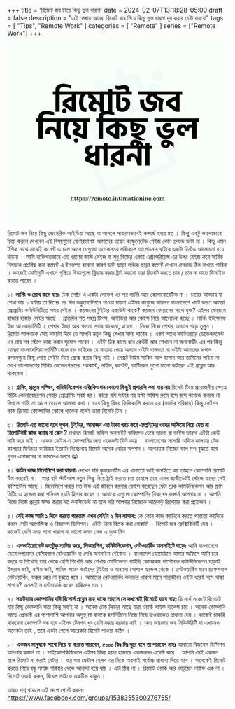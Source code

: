 +++
title = 'রিমোট জব নিয়ে কিছু ভুল ধারনা'
date = 2024-02-07T13:18:28-05:00
draft = false
description = "এই লেখায় আমরা রিমোট জব নিয়ে কিছু ভুল ধারনা দূর করার চেষ্টা করবো"
tags = [
    "Tips",
    "Remote Work"
]
categories = [
    "Remote"
]
series = ["Remote Work"]
+++
![header](./images/image.jpg "Watch out for Remote Scams")

রিমোট জব নিয়ে কিছু জেনেরিক আইডিয়া আছে যা আসলে সাধারণভাবেই কন্সার্ন্ড হবার মত । কিন্তু একটু ভালোভাবে চিন্তা করলে দেখবেন এই বিষয়গুলো বেশিরভাগই আমাদের ওয়েল ক্যল্কুলেটেড গেইজ কোন প্রুভড ডাটা না । কিছু এমন টপিক মাঝে মাঝেই কমেন্ট এ চলে আসে যেগুলো অনেকসময় লজিক্যল আলোচনার বাইরে একটা হিটেড আলোচনা হয়ে দাঁড়ায় । আমি ব্যক্তিগতভাবে এই ধরণের জাস্ট গেইজ বা শুধু নিজের একটা এক্সপেরিয়েন্স এর উপর বেইজ করে সার্বিক বিষয়কে প্রশ্নবিদ্ধ করা কমেন্ট এ ইনভল্ভ হবোনা কারণ ডাটা ছাড়া লজিক ছাড়া কমেন্ট দেখলে মেজাজ ঠিক রাখতে পারিনা  । কাজেই মোটামুটি এখানে গুছিয়ে বিষয়গুলো ক্লিয়ার করার ট্রাই করবো যারা রিমোট করতে চান / চান না যাতে ডিসাইড করতে পারেন ।


১। **লার্নিং ও গ্রোথ কমে যায়ঃ**
টেক সেক্টর এ একটা লেভেল এর পর লার্নিং আর কোলাবোরেটিভ না । চায়ের আড্ডায় যা শেখা যায় ১ ঘণ্টায় তা দিনের পর দিন ডকুমেন্টেশনে পাওয়া যায়না এইসব কাগুজে ডায়লগ বাংলাদেশে খাটে কারণ আমরা প্রোগ্রামিং কমিউনিটিতে সময় দেইনা । কয়জনের টুইটার একাউন্ট থাকে? কয়জন ফোরামের সাথে যুক্ত? এইসব ফোরামে হাজার হাজার মেন্টর আছে । প্রতিদিন শত সহস্র টিপস, আইডিয়া আর কেইস নিয়ে আলোচনা হচ্ছে । লার্নিং ইটসেলফ ইজ আ কোয়ালিটি । শেখার ইচ্ছা আর ক্ষমতা সবার থাকেনা, হবেনা । নিজে নিজে শেখার অভ্যাস গড়ে তুলুন । রিমোট আপনাকে সেই সময়টা দিবে যে আপনি নতুন কিছু শেখার সময় পাবেন । একই সাথে সফটওয়্যার ডেভেলপমেন্ট এর প্রায় সব স্টেপে কাজ করার সুযোগ পাবেন । এইটা ঠিক হাতে ধরে কেউই আর শেখাবে না অনবোর্ডীং এর পর কিন্তু আমরা বাংলাদেশিরা ভার্সিটি থেকে বড় ভাইদের যে সাহায্য পেয়ে অভ্যস্ত ওইটা বাস্তবতা না ওইটা আমাদের কপাল । কপালগুনে কিছু পেয়ে সেইটা নিয়ে ফ্লেক্স করার কিছু নাই । নেক্সট টাইম সাকিব আল হাসান আর তামিমের লাইভ না দেখে বাংলাদেশের সিনিয়  ডেভেলপারদের পডকাস্ট, লাইভ, কন্টেন্ট, আর্টিকেল গুলো ফলো কইরেন এই প্রব্লেম আর থাকবেনা ।


২। **প্লানিং, প্রব্লেম সল্ভিং, কমিউনিকেশন এক্সিকিওশন কোনো কিছুই প্রপারলি করা যায় নাঃ**
রিমোট টিমে প্রয়োজনীয় ক্ষেত্রে মিটিং কোলাবোরেশন পেয়ার প্রোগ্রামিং সবই হয়। কারো যদি ঘণ্টার পর ঘণ্টা অফিস রুমে বসে বসে কাগজে কলমে না লিখলে শান্তি না আসে তাহলে আলাদা কথা । তবে কিছু বিষয় ফিজিক্যলি করতে হয় (সার্ভার পরিষ্কার) কিন্তু সেইসব কাজ রিমোট কোম্পানির স্কোপে থাকেনা বলেই তারা রিমোট টিম ।


৩। **রিমোট এত ভালো হলে গুগল, টুইটার, আমাজন এত টাকা খরচ করে এমপ্লইদের ওদের অফিসে নিয়ে যেত না রিমোটলিই কাজ করায় না কেন ?**
প্রথমত রিমোট অফিস অনসাইট অফিসের চেয়ে ভালো বা ভাইস ভারসা এইটা কেউ দাবি করে নাই । একেক কেইস এ কোম্পানির জন্য একেকটা ফিট করে । বাংলাদেশের স্যলারি অফিস কালচার টেক কালচার ফিউচার ক্যরিয়ার ইত্যাদি বিবেচনায় রিমোট অনেক বেটার অপশন । আপনাকে নিজের ভাল মন্দ বুঝতে হবে গুগল এমাজনের না ভাবলেও চলবে 😝


৪। **কঠিন কাজ মিলেমিশে করা যায়নাঃ**
দেখেন যদি কুবারনেটিস এর খালাতো ভাই বানাইতে হয় তাহলে কোম্পানি রিমোট টিম করবেই না । আর যদি স্টার্টআপ নতুন কিছু নিয়ে ট্রাই করতে চায় তাহলে তারা এমন ক্যন্ডীডেটই খোঁজে যাদের সেই কম্পিটেন্সি আছে । মিলেমিশে করার মত টাস্ক এই জীবনে কয়বার ফেইস করেছেন যেটা স্ল্যক কমিউনিকেশন আর স্ক্রাম মিটিং এ হ্যন্ডেল করা পসিবল হয়নি হিসাব করেন । আবারো এগুলো কোম্পানির বিজনেস কন্সার্ন আপনার না । আপনি নিজে নিজে প্রব্লেম সল্ভ করার মত কনফিডেন্ট না হলে সরি আপনার নিজেকে আরেকটু প্রিপেয়ার করা প্রয়োজন ।  

৫। **যেই কাজ আমি ১ দিনে করতে পারতাম এখন সেইটা ২ দিন লাগবে:**
কে কোন কাজ কয়দিনে করতে পারতো কয়দিনে করবে সেটা আপেক্ষিক ও বিজনেস ডিসিশন। এইটা নিয়ে বিতর্ক করা বোকামি । রিমোট জব ফ্লেক্সিবিলিটি দেয় । কাজেই বেশি সময় লাগা খারাপ না ভালো কমন সেন্স এ বুঝে নিন 

৬। **এনভাইরোমেন্ট কতটুকু ম্যাটার করে, লিডারশিপ, কমিউনিকেশন, নেটওয়ার্কিং অনসাইটে বাড়েঃ** 
আমি বাংলাদেশে ডেভেলপারদের বেশিরভাগ নেটওয়ার্কিং ত দেখি অনলাইন বেইজড । বাংলাদেশ ডোমেইনে আমার অফিসে আমি চার বছরে যা শিখেছি তার থেকে বেশি শিখেছি আর শেখার মোটিভেশন পাইছি
কোনরকম পার্সোনাল কমিউনিকেশন ছাড়াই ইমরান ভাই, নাঈম ভাই, শামিম শাওন ভাইদের টুইটার ও অন্যান্য সোশাল হ্যন্ডেল থেকে । নেটওয়ার্কিং মানে প্রফেশনাল নেটওয়ার্কিং, ভক্কর চক্কর না বুঝতে হবে ।
আমাদের নেটওয়ার্কিং কালচার খারাপ মানে সারাজীবন ওইটা ধরেই বসে থাকা লাগবে? অনলাইনে নেটওয়ার্ক করেন বাকিদের মত । 

৭। **সফটয়্যার কোম্পানির যদি রিসোর্স প্রব্লেম নাহ থাকে তাহলে সে কখনোই রিমোটে যাবে নাহঃ**
রিসোর্স সংকটে রিমোটে যায় কিছু কোম্পানি সত্য কিন্তু সবাই না । অনেক টেক লিডার আছে যারা ওয়ার্ক লাইফ ব্যলেন্স চায় । অনেক কোম্পানি আছে
প্রোডাক্ট এর পাশাপাশি আপনার অসুস্থ মা বাবাকে হসপিটালে নিজে নিয়ে যাওয়াকেও প্রাধান্য দেয় । কাজেই চাকরি থাকবেনা কোম্পানি বন্ধ হবে এইসব টেনশন খুব বেশি করার দরকার নাই । অন্য জায়গায় জব সিকিউরিটি যা এখানেও অনেকটা তাই , তবে একটা গেলে আরেকটা রিমোট পাওয়া কঠিন । 

৮। **একজন মানুষকে সাথে নিয়ে যা করতে পারবেন, ৫০০০ কিঃ মিঃ দুরে বসে তা পারবেন নাহঃ** 
আবারো বিজনেস ডিসিশন আপনার কন্সার্ন না । সাইকোলকিজিক্যল এইসব বিষয় হয়ত হাজারে একজনকে এফেক্ট করে । আপনি সেই একজন হলে 
রিমোট না করাই বেটার । যার যার মেন্টাল হেলথ এর দিকে অবশ্যই সর্বোচ্চ প্রাধান্য দিতে হবে । অনেকেই রিমোট করতে গিয়ে বন্ধু সমাজ পরিবার থেকে 
আলাদা হয়ে যায় । এটা ঠিক না । রিমোট ওয়ার্ক আর ভার্চুয়েল লাইফ এক না । রিমোট ওয়ার্ক করুন, রিয়েল লাইফে একটিভ থাকুন । 

আরও প্রশ্ন থাকলে এই গ্রুপে পোস্ট করুনঃ
https://www.facebook.com/groups/1538355300276755/



